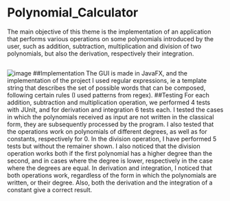 # Polynomial_Calculator
The main objective of this theme is the implementation of an application that performs various operations on some polynomials introduced by the user, such as addition, subtraction, multiplication and division of two polynomials, but also the derivation, respectively their integration.
##
![image](https://user-images.githubusercontent.com/79631600/226556187-be982666-a215-4801-993f-b525f62ae11b.png)
##Implementation
The GUI is made in JavaFX, and the implementation of the project I used regular expressions, ie a template string that describes the set of possible words that can be composed, following certain rules (I used patterns from regex).
##Testing
For each addition, subtraction and multiplication operation, we performed 4 tests with JUnit, and for derivation and integration 6 tests each.
I tested the cases in which the polynomials received as input are not written in the classical form, they are subsequently processed by the program. I also tested that the operations work on polynomials of different degrees, as well as for constants, respectively for 0.
In the division operation, I have performed 5 tests but without the remainer shown. I also noticed that the division operation works both if the first polynomial has a higher degree than the second, and in cases where the degree is lower, respectively in the case where the degrees are equal.
In derivation and integration, I noticed that both operations work, regardless of the form in which the polynomials are written, or their degree. Also, both the derivation and the integration of a constant give a correct result.
